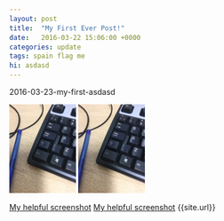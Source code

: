 ```yaml
---
layout: post
title:  "My First Ever Post!"
date:   2016-03-22 15:06:00 +0000
categories: update
tags: spain flag me
hi: asdasd
---
```

2016-03-23-my-first-asdasd

![My helpful screenshot](/assets/screenshot.jpg)
<img src="/assets/screenshot.jpg" alt="My helpful screenshot">

[My helpful screenshot](/assets/screenshot.jpg)
<a href="/assets/screenshot.jpg">My helpful screenshot</a>
{{site.url}}